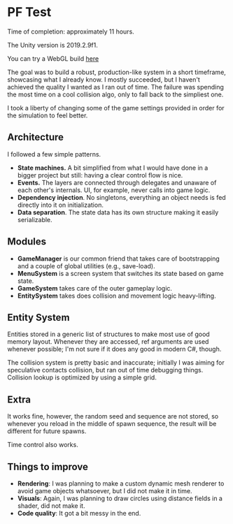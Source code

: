 # PF Test
Time of completion: approximately 11 hours.

The Unity version is 2019.2.9f1.

You can try a WebGL build [here](http://micktu.github.io/PFTest/index.html)

The goal was to build a robust, production-like system in a short timeframe, showcasing what I already know. I mostly succeeded, but I haven't achieved the quality I wanted as I ran out of time. The failure was spending the most time on a cool collision algo, only to fall back to the simpliest one.

I took a liberty of changing some of the game settings provided in order for the simulation to feel better.

## Architecture
I followed a few simple patterns.
* **State machines.** A bit simplified from what I would have done in a bigger project but still: having a clear control flow is nice.
* **Events.** The layers are connected through delegates and unaware of each other's internals. UI, for example, never calls into game logic.
* **Dependency injection**. No singletons, everything an object needs is fed directly into it on initialization.
* **Data separation**. The state data has its own structure making it easily serializable.
## Modules
* **GameManager** is our common friend that takes care of bootstrapping and a couple of global utilities (e.g., save-load).
* **MenuSystem** is a screen system that switches its state based on game state.
* **GameSystem** takes care of the outer gameplay logic.
* **EntitySystem** takes does collision and movement logic heavy-lifting.
## Entity System
Entities stored in a generic list of structures to make most use of good memory layout. Whenever they are accessed, ref arguments are used whenever possible; I'm not sure if it does any good in modern C#, though.

The collision system is pretty basic and inaccurate; initially I was aiming for speculative contacts collision, but ran out of time debugging things. Collision lookup is optimized by using a simple grid.
## Extra
It works fine, however, the random seed and sequence are not stored, so whenever you reload in the middle of spawn sequence, the result will be different for future spawns.

Time control also works.
## Things to improve
* **Rendering**: I was planning to make a custom dynamic mesh renderer to avoid game objects whatsoever, but I did not make it in time.
* **Visuals**: Again, I was planning to draw circles using distance fields in a shader, did not make it.
* **Code quality**: It got a bit messy in the end.

